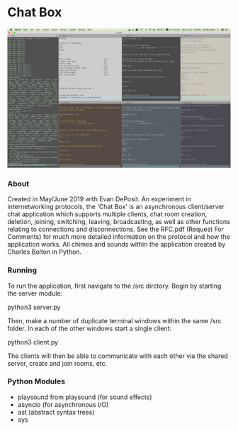 # Chat Box 

![Image of Chat Box Demo](/img/chat_irc_demo.png)

### About

Created in May/June 2019 with Evan DePosit. An experiment in internetworking protocols, the 'Chat Box' is an asynchronous client/server chat application which supports multiple clients, chat room creation, deletion, joining, switching, leaving, broadcasting, as well as other functions relating to connections and disconnections. See the RFC.pdf (Request For Comments) for much more detailed information on the protocol and how the application works. All chimes and sounds within the application created by Charles Bolton in Python. 

### Running 

To run the application, first navigate to the /src dirctory. Begin by starting the server module:

python3 server.py

Then, make a number of duplicate terminal windows within the same /src folder. In each of the other windows start a single client: 

python3 client.py 

The clients will then be able to communicate with each other via the shared server, create and join rooms, etc. 

### Python Modules 

* playsound from playsound (for sound effects)
* asyncio (for asynchronous I/O)
* ast (abstract syntax trees)
* sys 

